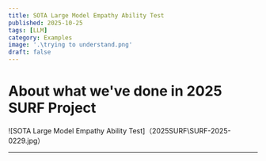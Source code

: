 ```yaml
---
title: SOTA Large Model Empathy Ability Test
published: 2025-10-25
tags: [LLM]
category: Examples
image: '.\trying to understand.png'
draft: false
---
```

# About what we've done in 2025 SURF Project
![SOTA Large Model Empathy Ability Test]（2025SURF\SURF-2025-0229.jpg）



---

